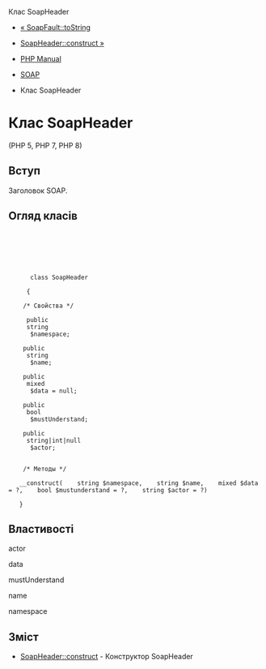 Клас SoapHeader

-   [« SoapFault::toString](soapfault.tostring.html)
    
-   [SoapHeader::construct »](soapheader.construct.html)
    
-   [PHP Manual](index.html)
    
-   [SOAP](book.soap.html)
    
-   Клас SoapHeader
    

# Клас SoapHeader

(PHP 5, PHP 7, PHP 8)

## Вступ

Заголовок SOAP.

## Огляд класів

```synopsis

     
    

    
     
      class SoapHeader
     
     {

    /* Свойства */
    
     public
     string
      $namespace;

    public
     string
      $name;

    public
     mixed
      $data = null;

    public
     bool
      $mustUnderstand;

    public
     string|int|null
      $actor;


    /* Методы */
    
   __construct(    string $namespace,    string $name,    mixed $data = ?,    bool $mustunderstand = ?,    string $actor = ?)

   }
```

## Властивості

actor

data

mustUnderstand

name

namespace

## Зміст

-   [SoapHeader::construct](soapheader.construct.html) - Конструктор SoapHeader